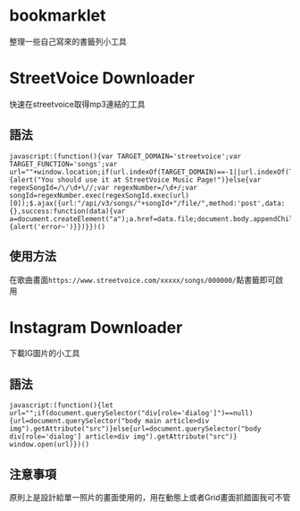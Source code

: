 # bookmarklet
整理一些自己寫來的書籤列小工具


# StreetVoice Downloader
快速在streetvoice取得mp3連結的工具

## 語法

 	javascript:(function(){var TARGET_DOMAIN='streetvoice';var TARGET_FUNCTION='songs';var url=""+window.location;if(url.indexOf(TARGET_DOMAIN)==-1||url.indexOf(TARGET_FUNCTION)==-1){alert("You should use it at StreetVoice Music Page!")}else{var regexSongId=/\/\d+\//;var regexNumber=/\d+/;var songId=regexNumber.exec(regexSongId.exec(url)[0]);$.ajax({url:"/api/v3/songs/"+songId+"/file/",method:'post',data:{},success:function(data){var a=document.createElement("a");a.href=data.file;document.body.appendChild(a);a.click()},error:function(){alert('error~')}})}})()

## 使用方法  
 在歌曲畫面`https://www.streetvoice.com/xxxxx/songs/000000/`點書籤即可啟用

# Instagram Downloader
 下載IG圖片的小工具 

## 語法

	javascript:(function(){let url="";if(document.querySelector("div[role='dialog']")==null){url=document.querySelector("body main article>div img").getAttribute("src")}else{url=document.querySelector("body div[role='dialog'] article>div img").getAttribute("src")}	window.open(url)})()

## 注意事項
原則上是設計給單一照片的畫面使用的，用在動態上或者Grid畫面抓錯圖我可不管
